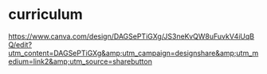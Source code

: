 # curriculum
https://www.canva.com/design/DAGSePTiGXg/JS3neKvQW8uFuvkV4iUqBQ/edit?utm_content=DAGSePTiGXg&amp;utm_campaign=designshare&amp;utm_medium=link2&amp;utm_source=sharebutton
